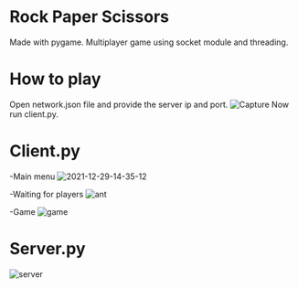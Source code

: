 # Rock Paper Scissors
Made with pygame. Multiplayer game using socket module and threading.
# How to play
Open network.json file and provide the server ip and port.
![Capture](https://user-images.githubusercontent.com/65610828/147658015-96046d16-6820-4f6f-8dc1-02c8a16cd41e.PNG)
Now run client.py.

# Client.py
-Main menu
![2021-12-29-14-35-12](https://user-images.githubusercontent.com/65610828/147658357-7be079c6-e56d-4db7-afe6-1d32fb4ca212.gif)

-Waiting for players
![ant](https://user-images.githubusercontent.com/65610828/147658747-9df14345-0fb9-4a12-9c6e-d011a0667496.PNG)

-Game
![game](https://user-images.githubusercontent.com/65610828/147658813-60e2e411-268b-49f2-90a3-b5756d4e993d.PNG)


# Server.py
![server](https://user-images.githubusercontent.com/65610828/147658992-099a54fd-96ef-42fd-b1d6-6f8517d3fb61.PNG)
